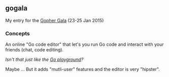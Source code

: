 gogala
------

My entry for the [Gopher Gala](http://gophergala.com) (23-25 Jan 2015)


### Concepts

An online "Go code editor" that let's you run Go code and interact
with your friends (chat, code editing).


  *Isn't that just like the [Go playground](http://play.golang.org)?*

Maybe ... But it adds "mutli-user" features and the editor is very "hipster".





